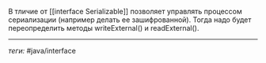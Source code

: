 В тличие от [[interface Serializable]] позволяет управлять процессом сериализации (например делать ее зашифрованной). Тогда надо будет переопределить методы writeExternal() и readExternal().

---
*теги:* #java/interface 